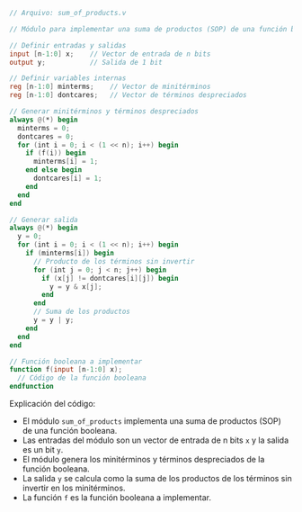 ```verilog
// Arquivo: sum_of_products.v

// Módulo para implementar una suma de productos (SOP) de una función booleana

// Definir entradas y salidas
input [n-1:0] x;    // Vector de entrada de n bits
output y;           // Salida de 1 bit

// Definir variables internas
reg [n-1:0] minterms;    // Vector de minitérminos
reg [n-1:0] dontcares;   // Vector de términos despreciados

// Generar minitérminos y términos despreciados
always @(*) begin
  minterms = 0;
  dontcares = 0;
  for (int i = 0; i < (1 << n); i++) begin
    if (f(i)) begin
      minterms[i] = 1;
    end else begin
      dontcares[i] = 1;
    end
  end
end

// Generar salida
always @(*) begin
  y = 0;
  for (int i = 0; i < (1 << n); i++) begin
    if (minterms[i]) begin
      // Producto de los términos sin invertir
      for (int j = 0; j < n; j++) begin
        if (x[j] != dontcares[i][j]) begin
          y = y & x[j];
        end
      end
      // Suma de los productos
      y = y | y;
    end
  end
end

// Función booleana a implementar
function f(input [n-1:0] x);
  // Código de la función booleana
endfunction

```

Explicación del código:

* El módulo `sum_of_products` implementa una suma de productos (SOP) de una función booleana.
* Las entradas del módulo son un vector de entrada de n bits `x` y la salida es un bit `y`.
* El módulo genera los minitérminos y términos despreciados de la función booleana.
* La salida `y` se calcula como la suma de los productos de los términos sin invertir en los minitérminos.
* La función `f` es la función booleana a implementar.